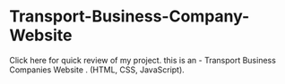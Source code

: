 # Transport-Business-Company-Website



Click here for quick review of my project. this is an - Transport Business Companies Website .
(HTML, CSS,  JavaScript).
